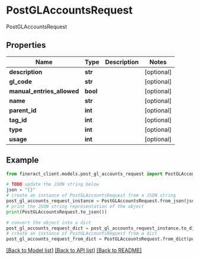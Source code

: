 # PostGLAccountsRequest

PostGLAccountsRequest

## Properties

Name | Type | Description | Notes
------------ | ------------- | ------------- | -------------
**description** | **str** |  | [optional] 
**gl_code** | **str** |  | [optional] 
**manual_entries_allowed** | **bool** |  | [optional] 
**name** | **str** |  | [optional] 
**parent_id** | **int** |  | [optional] 
**tag_id** | **int** |  | [optional] 
**type** | **int** |  | [optional] 
**usage** | **int** |  | [optional] 

## Example

```python
from fineract_client.models.post_gl_accounts_request import PostGLAccountsRequest

# TODO update the JSON string below
json = "{}"
# create an instance of PostGLAccountsRequest from a JSON string
post_gl_accounts_request_instance = PostGLAccountsRequest.from_json(json)
# print the JSON string representation of the object
print(PostGLAccountsRequest.to_json())

# convert the object into a dict
post_gl_accounts_request_dict = post_gl_accounts_request_instance.to_dict()
# create an instance of PostGLAccountsRequest from a dict
post_gl_accounts_request_from_dict = PostGLAccountsRequest.from_dict(post_gl_accounts_request_dict)
```
[[Back to Model list]](../README.md#documentation-for-models) [[Back to API list]](../README.md#documentation-for-api-endpoints) [[Back to README]](../README.md)


